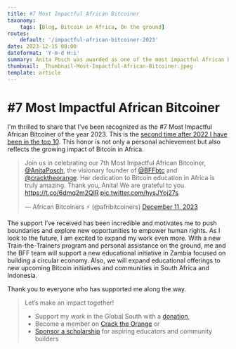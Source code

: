 ```yaml
---
title: #7 Most Impactful African Bitcoiner
taxonomy:
    tags: [Blog, Bitcoin in Africa, On the ground]
routes:
    default: '/impactful-african-bitcoiner-2023'
date: 2023-12-15 08:00
dateformat: 'Y-m-d H:i'
summary: Anita Posch was awarded as one of the most impactful African Bitcoiners of the year 2023.
thumbnail: _Thumbnail-Most-Impactful-African-Bitcoiner.jpeg
template: article
---
```


# #7 Most Impactful African Bitcoiner

I'm thrilled to share that I've been recognized as the #7 Most Impactful African Bitcoiner of the year 2023. This is the [second time after 2022 I have been in the top 10](https://anitaposch.com/impactful-african-bitcoiner-22). This honor is not only a personal achievement but also reflects the growing impact of Bitcoin in Africa. 

<blockquote class="twitter-tweet"><p lang="en" dir="ltr">Join us in celebrating our 7th Most Impactful African Bitcoiner, <a href="https://twitter.com/AnitaPosch?ref_src=twsrc%5Etfw">@AnitaPosch</a>, the visionary founder of <a href="https://twitter.com/BFFbtc?ref_src=twsrc%5Etfw">@BFFbtc</a> and <a href="https://twitter.com/cracktheorange?ref_src=twsrc%5Etfw">@cracktheorange</a>. Her dedication to Bitcoin education in Africa is truly amazing. Thank you, Anita! We are grateful to you. <a href="https://t.co/6dmq2m2QlR">https://t.co/6dmq2m2QlR</a> <a href="https://t.co/hysJYoj27s">pic.twitter.com/hysJYoj27s</a></p>&mdash; African Bitcoiners ⚡ (@afribitcoiners) <a href="https://twitter.com/afribitcoiners/status/1734183773397283176?ref_src=twsrc%5Etfw">December 11, 2023</a></blockquote> <script async src="https://platform.twitter.com/widgets.js" charset="utf-8"></script>

The support I’ve received has been incredible and motivates me to push boundaries and explore new opportunities to empower human rights. As I look to the future, I am excited to expand my work even more. With a new Train-the-Trainers program and personal assistance on the ground, me and the BFF team will support a new educational initiative in Zambia focused on building a circular economy. Also, we will expand educational offerings to new upcoming Bitcoin initiatives and communities in South Africa and Indonesia. 

Thank you to everyone who has supported me along the way.

> Let’s make an impact together! 
> * Support my work in the Global South with a [donation](https://anitaposch.com/donate),
> * Become a member on [Crack the Orange](https://my.cracktheorange.com/memberships/) or
> * [Sponsor a scholarship](https://my.cracktheorange.com/scholarship/) for aspiring educators and community builders 

